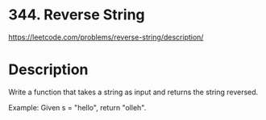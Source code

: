 # 344. Reverse String

https://leetcode.com/problems/reverse-string/description/

# Description
Write a function that takes a string as input and returns the string reversed.

Example:
Given s = "hello", return "olleh".